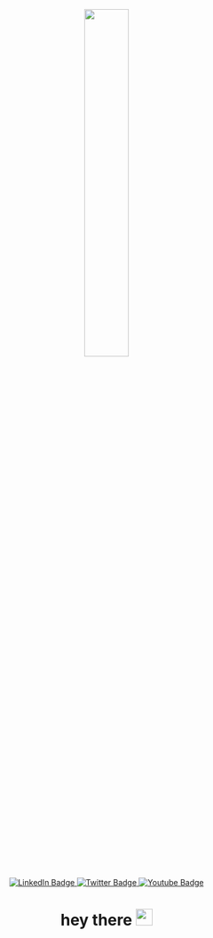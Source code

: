 <div id="header" align="center">
    <img src="https://media.giphy.com/media/vzO0Vc8b2VBLi/giphy.gif" width="40%"/>
    <div id="badges">
      <a href="www.linkedin.com/in/dmitry-pirogov2021">
        <img src="https://img.shields.io/badge/LinkedIn-blue?style=for-the-badge&logo=linkedin&logoColor=white" alt="LinkedIn Badge"/>
      </a>
      <a href="https://www.instagram.com/pirogov_01/">
        <img src="https://img.shields.io/badge/instagram-violet?logo=instagram&logoColor=white&style=for-the-badge" alt="Twitter Badge"/>
      </a>
      <a href="https://t.me/PirogovDS">
        <img src="https://img.shields.io/badge/telegram-blue?style=for-the-badge&logo=telegram&logoColor=white" alt="Youtube Badge"/>
      </a>
    </div>
    <img src="https://komarev.com/ghpvc/?username=Hanter1&style=flat-square&color=blue" alt=""/>
    <h1>
      hey there
      <img src="https://media.giphy.com/media/hvRJCLFzcasrR4ia7z/giphy.gif" width="30px"/>
    </h1>
</div>